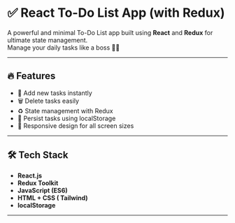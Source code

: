 # ✅ React To-Do List App (with Redux)

A powerful and minimal To-Do List app built using **React** and **Redux** for ultimate state management.  
Manage your daily tasks like a boss 🧠💼

---

## 🔥 Features

- 📌 Add new tasks instantly
- 🗑️ Delete tasks easily
- ♻️ State management with Redux
- 💾 Persist tasks using localStorage
- 📱 Responsive design for all screen sizes

---

## 🛠️ Tech Stack

- **React.js**  
- **Redux Toolkit**  
- **JavaScript (ES6)**  
- **HTML + CSS ( Tailwind)**  
- **localStorage**

---


